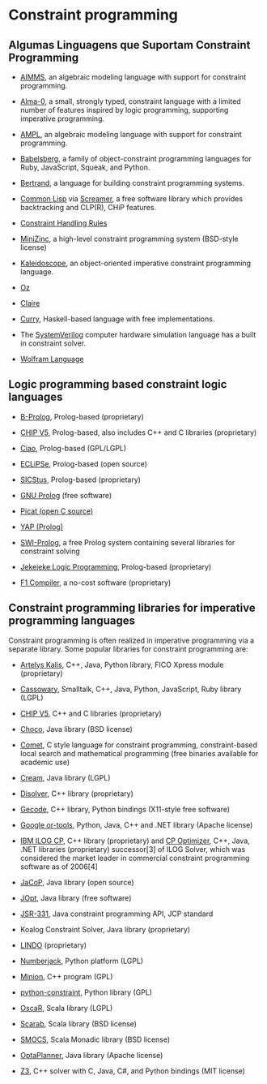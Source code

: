 # Constraint programming

## Algumas Linguagens que Suportam Constraint Programming

- [AIMMS](https://en.wikipedia.org/wiki/AIMMS), an algebraic modeling language with support for constraint programming.

- [Alma-0](https://en.wikipedia.org/wiki/Alma-0), a small, strongly typed, constraint language with a limited number of features inspired by logic programming, supporting imperative programming.

- [AMPL](https://en.wikipedia.org/wiki/AMPL), an algebraic modeling language with support for constraint programming.

- [Babelsberg](https://github.com/babelsberg), a family of object-constraint programming languages for Ruby, JavaScript, Squeak, and Python.

- [Bertrand](https://en.wikipedia.org/wiki/Bertrand_(programming_language)), a language for building constraint programming systems.

- [Common Lisp](https://en.wikipedia.org/wiki/Common_Lisp) via [Screamer](https://web.archive.org/web/20081121170638/http://www.cl-user.net/asp/libs/screamer), a free software library which provides backtracking and CLP(R), CHiP features.

- [Constraint Handling Rules](https://en.wikipedia.org/wiki/Constraint_Handling_Rules)

- [MiniZinc](http://www.minizinc.org/), a high-level constraint programming system (BSD-style license)

- [Kaleidoscope](https://en.wikipedia.org/wiki/Kaleidoscope_(programming_language)), an object-oriented imperative constraint programming language.

- [Oz](https://en.wikipedia.org/wiki/Oz_(programming_language))

- [Claire](https://en.wikipedia.org/wiki/Claire_(programming_language))

- [Curry](https://en.wikipedia.org/wiki/Curry_(programming_language)), Haskell-based language with free implementations.

- The [SystemVerilog](https://en.wikipedia.org/wiki/SystemVerilog) computer hardware simulation language has a built in constraint solver.

- [Wolfram Language](https://en.wikipedia.org/wiki/Wolfram_Language)

## Logic programming based constraint logic languages

- [B-Prolog](https://en.wikipedia.org/wiki/B-Prolog), Prolog-based (proprietary)

- [CHIP V5](https://en.wikipedia.org/wiki/CHIP_(programming_language)), Prolog-based, also includes C++ and C libraries (proprietary)

- [Ciao](https://en.wikipedia.org/wiki/Ciao_(programming_language)), Prolog-based (GPL/LGPL)

- [ECLiPSe](https://en.wikipedia.org/wiki/ECLiPSe), Prolog-based (open source)

- [SICStus](https://en.wikipedia.org/wiki/SICStus_Prolog), Prolog-based (proprietary)

- [GNU Prolog](https://en.wikipedia.org/wiki/GNU_Prolog) (free software)

- [Picat (open C source)](http://picat-lang.org/)

- [YAP (Prolog)](https://en.wikipedia.org/wiki/YAP_(Prolog))

- [SWI-Prolog](https://en.wikipedia.org/wiki/SWI-Prolog), a free Prolog system containing several libraries for constraint solving

- [Jekejeke Logic Programming](http://www.jekejeke.ch/), Prolog-based (proprietary)

- [F1 Compiler](http://www.f1compiler.com/), a no-cost software (proprietary)

## Constraint programming libraries for imperative programming languages

Constraint programming is often realized in imperative programming via a separate library. Some popular libraries for constraint programming are:

- [Artelys Kalis](http://www.artelys.com/en/optimization-tools/kalis), C++, Java, Python library, FICO Xpress module (proprietary)

- [Cassowary](https://en.wikipedia.org/wiki/Cassowary_(software)), Smalltalk, C++, Java, Python, JavaScript, Ruby library (LGPL)

- [CHIP V5](https://en.wikipedia.org/wiki/CHIP_(programming_language)), C++ and C libraries (proprietary)

- [Choco](http://choco-solver.org/), Java library (BSD license)

- [Comet](https://en.wikipedia.org/wiki/Comet_(programming_language)), C style language for constraint programming, constraint-based local search and mathematical programming (free binaries available for academic use)

- [Cream](http://bach.istc.kobe-u.ac.jp/cream/), Java library (LGPL)

- [Disolver](http://research.microsoft.com/apps/pubs/default.aspx?id=64335), C++ library (proprietary)

- [Gecode](https://en.wikipedia.org/wiki/Gecode), C++ library, Python bindings (X11-style free software)

- [Google or-tools](https://github.com/google/or-tools), Python, Java, C++ and .NET library (Apache license)

- [IBM ILOG CP](http://www.ilog.com/products/cp/), C++ library (proprietary) and [CP Optimizer](http://www.ilog.com/products/cpoptimizer/), C++, Java, .NET libraries (proprietary) successor[3] of ILOG Solver, which was considered the market leader in commercial constraint programming software as of 2006[4]

- [JaCoP](https://en.wikipedia.org/wiki/JaCoP_(solver)), Java library (open source)

- [JOpt](http://jopt.sourceforge.net/), Java library (free software)

- [JSR-331](http://jcp.org/en/jsr/detail?id=331), Java constraint programming API, JCP standard

- Koalog Constraint Solver, Java library (proprietary)

- [LINDO](https://en.wikipedia.org/wiki/LINDO) (proprietary)

- [Numberjack](http://numberjack.ucc.ie/), Python platform (LGPL)

- [Minion](https://en.wikipedia.org/wiki/Minion_(solver)), C++ program (GPL)

- [python-constraint](http://labix.org/python-constraint), Python library (GPL)

- [OscaR](https://bitbucket.org/oscarlib/oscar/wiki/Home), Scala library (LGPL)

- [Scarab](https://github.com/TakehideSoh/Scarab), Scala library (BSD license)

- [SMOCS](https://github.com/osxhacker/smocs), Scala Monadic library (BSD license)

- [OptaPlanner](https://en.wikipedia.org/wiki/OptaPlanner), Java library (Apache license)

- [Z3](https://github.com/Z3Prover/z3), C++ solver with C, Java, C#, and Python bindings (MIT license)